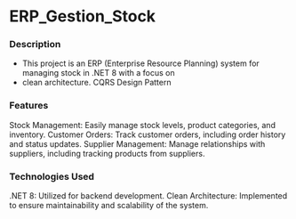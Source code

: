# ERP_Gestion_Stock
### Description
* This project is an ERP (Enterprise Resource Planning) system for managing stock in .NET 8 with a focus on
* clean architecture.
CQRS Design Pattern
### Features
Stock Management: Easily manage stock levels, product categories, and inventory.
Customer Orders: Track customer orders, including order history and status updates.
Supplier Management: Manage relationships with suppliers, including tracking products from suppliers.
### Technologies Used
.NET 8: Utilized for backend development.
Clean Architecture: Implemented to ensure maintainability and scalability of the system.


